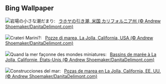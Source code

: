 ## Bing Wallpaper
![](https://www.bing.com/th?id=OHR.CaliforniaTidepool_JA-JP3202345029_UHD.jpg&w=1000)岩場の小さな潮だまり:&nbsp;&ensp;[ラホヤの引き潮, 米国 カリフォルニア州 (© Andrew Shoemaker/DanitaDelimont.com)](https://www.bing.com/th?id=OHR.CaliforniaTidepool_JA-JP3202345029_UHD.jpg)
<br><br/>
![](https://www.bing.com/th?id=OHR.CaliforniaTidepool_IT-IT9185950611_UHD.jpg&w=1000)Crateri Marini?:&nbsp;&ensp;[Pozze di marea, La Jolla, California, USA (© Andrew Shoemaker/DanitaDelimont.com)](https://www.bing.com/th?id=OHR.CaliforniaTidepool_IT-IT9185950611_UHD.jpg)
<br><br/>
![](https://www.bing.com/th?id=OHR.CaliforniaTidepool_FR-FR1277403036_UHD.jpg&w=1000)Quand la mer façonne des mondes miniatures:&nbsp;&ensp;[Bassins de marée à La Jolla, Californie, États-Unis (© Andrew Shoemaker/DanitaDelimont.com)](https://www.bing.com/th?id=OHR.CaliforniaTidepool_FR-FR1277403036_UHD.jpg)
<br><br/>
![](https://www.bing.com/th?id=OHR.CaliforniaTidepool_ES-ES4288360628_UHD.jpg&w=1000)Construcciones del mar:&nbsp;&ensp;[Pozas de marea en La Jolla, California, EE. UU. (© Andrew Shoemaker/DanitaDelimont.com)](https://www.bing.com/th?id=OHR.CaliforniaTidepool_ES-ES4288360628_UHD.jpg)
<br><br/>
